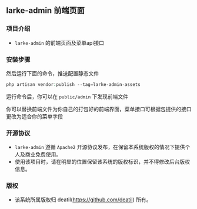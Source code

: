 ## larke-admin 前端页面


### 项目介绍

*  `larke-admin` 的前端页面及菜单api接口


### 安装步骤


然后运行下面的命令，推送配置静态文件

```php
php artisan vendor:publish --tag=larke-admin-assets
```

运行命令后，你可以在 `public/admin` 下发现前端文件

你可以替换前端文件为你自己的打包好的前端界面，菜单接口可根据包提供的接口更改为适合你的菜单字段



### 开源协议

*  `larke-admin` 遵循 `Apache2` 开源协议发布，在保留本系统版权的情况下提供个人及商业免费使用。  
*  使用该项目时，请在明显的位置保留该系统的版权标识，并不得修改后台版权信息。


### 版权

*  该系统所属版权归 deatil(https://github.com/deatil) 所有。
